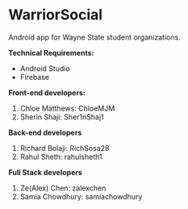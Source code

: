 # WarriorSocial
Android app for Wayne State student organizations.

**Technical Requirements:**
* Android Studio
* Firebase 

**Front-end developers:**
1. Chloe Matthews: ChloeMJM
2. Sherin Shaji: Sher1nShaj1

**Back-end developers**
1. Richard Bolaji:  RichSosa28
2. Rahul Sheth: rahulsheth1

**Full Stack developers** 
1. Ze(Alex) Chen:  zalexchen
2. Samia Chowdhury: samiachowdhury
